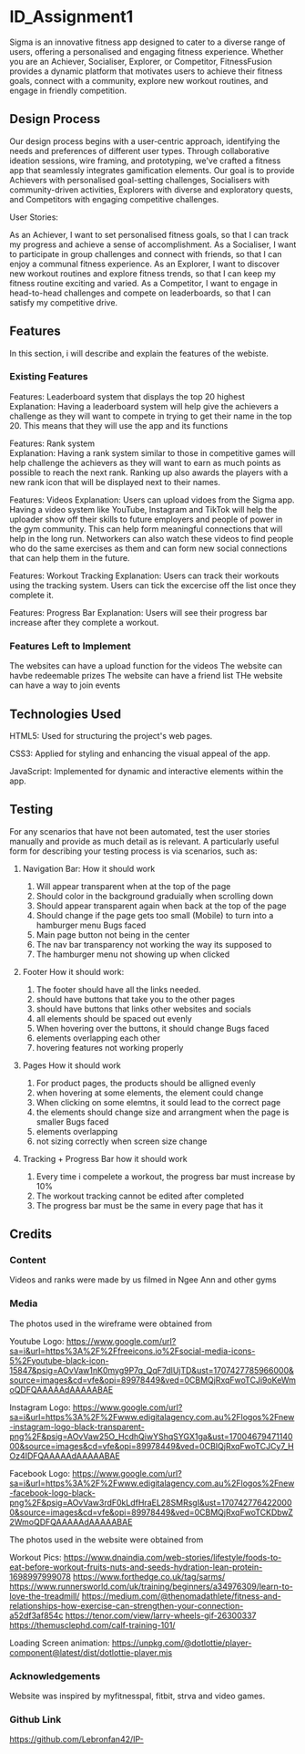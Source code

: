 # ID_Assignment1
Sigma is an innovative fitness app designed to cater to a diverse range of users, offering a personalised and engaging fitness experience. Whether you are an Achiever, Socialiser, Explorer, or Competitor, FitnessFusion provides a dynamic platform that motivates users to achieve their fitness goals, connect with a community, explore new workout routines, and engage in friendly competition.

## Design Process
Our design process begins with a user-centric approach, identifying the needs and preferences of different user types. Through collaborative ideation sessions, wire framing, and prototyping, we've crafted a fitness app that seamlessly integrates gamification elements. Our goal is to provide Achievers with personalised goal-setting challenges, Socialisers with community-driven activities, Explorers with diverse and exploratory quests, and Competitors with engaging competitive challenges. 

User Stories:

As an Achiever, I want to set personalised fitness goals, so that I can track my progress and achieve a sense of accomplishment.
As a Socialiser, I want to participate in group challenges and connect with friends, so that I can enjoy a communal fitness experience.
As an Explorer, I want to discover new workout routines and explore fitness trends, so that I can keep my fitness routine exciting and varied.
As a Competitor, I want to engage in head-to-head challenges and compete on leaderboards, so that I can satisfy my competitive drive. 

## Features

In this section, i will describe and explain the features of the webiste.
 
### Existing Features

Features: Leaderboard system that displays the top 20 highest  
Explanation: Having a leaderboard system will help give the achievers a challenge as they will want to compete in trying to get their name in the top 20. This means that they will use the app and its functions

Features: Rank system  
Explanation: Having a rank system similar to those in competitive games will help challenge the achievers as they will want to earn as much points as possible to reach the next rank. Ranking up also awards the players with a new rank icon that will be displayed next to their names.  

Features:  Videos
Explanation: Users can upload vidoes from the Sigma app. Having a video system like YouTube, Instagram and TikTok will help the uploader show off their skills to future employers and people of power in the gym community. This can help form meaningful connections that will help in the long run. Networkers can also watch these videos to find people who do the same exercises as them and can form new social connections that can help them in the future. 

Features: Workout Tracking
Explanation: Users can track their workouts using the tracking system. Users can tick the excercise off the list once they complete it.

Features: Progress Bar
Explanation: Users will see their progress bar increase after they complete a workout.


### Features Left to Implement
The websites can have a upload function for the videos
The website can havbe redeemable prizes
The website can have a friend list 
THe website can have a way to join events 

## Technologies Used
HTML5: Used for structuring the project's web pages.

CSS3: Applied for styling and enhancing the visual appeal of the app.

JavaScript: Implemented for dynamic and interactive elements within the app.



## Testing

For any scenarios that have not been automated, test the user stories manually and provide as much detail as is relevant. A particularly useful form for describing your testing process is via scenarios, such as:

1. Navigation Bar:
    How it should work
    1. Will appear transparent when at the top of the page 
    2. Should color in the background graduially when scrolling down
    3. Should appear transparent again when back at the top of the page
    4. Should change if the page gets too small (Mobile) to turn into a hamburger menu
       Bugs faced
    5. Main page button not being in the center
    6. The nav bar transparency not working the way its supposed to
    7. The hamburger menu not showing up when clicked

2. Footer
   How it should work:
   1. The footer should have all the links needed.
   2. should have buttons that take you to the other pages
   3. should have buttons that links other websites and socials
   4. all elements should be spaced out evenly
   5. When hovering over the buttons, it should change
      Bugs faced
   6. elements overlapping each other
   7. hovering features not working properly
  
3. Pages
   How it should work
   1. For product pages, the products should be alligned evenly
   2. when hovering at some elements, the element could change
   3. When clicking on some elemtns, it sould lead to the correct page
   4. the elements should change size and arrangment when the page is smaller
      Bugs faced
   5. elements overlapping
   6. not sizing correctly when screen size change

3. Tracking + Progress Bar
   how it should work
   1. Every time i compelete a workout, the progress bar must increase by 10%
   2. The workout tracking cannot be edited after completed
   3. The progress bar must be the same in every page that has it 
  


## Credits 
### Content
Videos and ranks were made by us
filmed in Ngee Ann and other gyms

### Media
The photos used in the wireframe were obtained from 

Youtube Logo:
https://www.google.com/url?sa=i&url=https%3A%2F%2Ffreeicons.io%2Fsocial-media-icons-5%2Fyoutube-black-icon-15847&psig=AOvVaw1nK0myg9P7q_QqF7dlUjTD&ust=1707427785966000&source=images&cd=vfe&opi=89978449&ved=0CBMQjRxqFwoTCJi9oKeWmoQDFQAAAAAdAAAAABAE

Instagram Logo:
https://www.google.com/url?sa=i&url=https%3A%2F%2Fwww.edigitalagency.com.au%2Flogos%2Fnew-instagram-logo-black-transparent-png%2F&psig=AOvVaw25O_HcdhQiwYShqSYGX1ga&ust=1700467947114000&source=images&cd=vfe&opi=89978449&ved=0CBIQjRxqFwoTCJCy7_HOz4IDFQAAAAAdAAAAABAE

Facebook Logo:
https://www.google.com/url?sa=i&url=https%3A%2F%2Fwww.edigitalagency.com.au%2Flogos%2Fnew-facebook-logo-black-png%2F&psig=AOvVaw3rdF0kLdfHraEL28SMRsgI&ust=1707427764220000&source=images&cd=vfe&opi=89978449&ved=0CBMQjRxqFwoTCKDbwZ2WmoQDFQAAAAAdAAAAABAE


The photos used in the website were obtained from 

Workout Pics:
https://www.dnaindia.com/web-stories/lifestyle/foods-to-eat-before-workout-fruits-nuts-and-seeds-hydration-lean-protein-1698997999078
https://www.forthedge.co.uk/tag/sarms/
https://www.runnersworld.com/uk/training/beginners/a34976309/learn-to-love-the-treadmill/
https://medium.com/@thenomadathlete/fitness-and-relationships-how-exercise-can-strengthen-your-connection-a52df3af854c
https://tenor.com/view/larry-wheels-gif-26300337
https://themusclephd.com/calf-training-101/


Loading Screen animation:
https://unpkg.com/@dotlottie/player-component@latest/dist/dotlottie-player.mjs

### Acknowledgements
Website was inspired by myfitnesspal, fitbit, strva and video games.



### Github Link 
https://github.com/Lebronfan42/IP-
